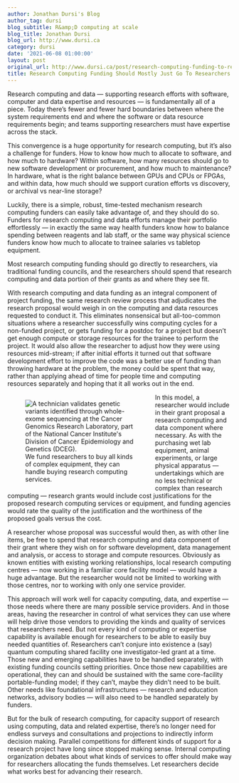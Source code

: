 ```yaml
---
author: Jonathan Dursi's Blog
author_tag: dursi
blog_subtitle: R&amp;D computing at scale
blog_title: Jonathan Dursi
blog_url: http://www.dursi.ca
category: dursi
date: '2021-06-08 01:00:00'
layout: post
original_url: http://www.dursi.ca/post/research-computing-funding-to-researchers.html
title: Research Computing Funding Should Mostly Just Go To Researchers
---
```


<p>Research computing and data — supporting research efforts with
software, computer and data expertise and resources — is fundamentally
all of a piece.  Today  there’s fewer and fewer hard boundaries
between where the system requirements end and where the software
or data resource requirements begin; and teams supporting researchers
must have expertise across the stack.</p>

<p>This convergence is a huge opportunity for research computing, but
it’s also a challenge for funders.  How to know how much to allocate to software,
and how much to hardware?  Within software, how many resources
should go to new software development or procurement, and how much
to maintenance?  In hardware, what is the right balance between
GPUs and CPUs or FPGAs, and within data, how much should we support
curation efforts vs discovery, or archival vs near-line storage?</p>

<p>Luckily, there is a simple, robust, time-tested mechanism research
computing funders can easily take advantage of, and they should do so.
Funders for research computing and data efforts manage their portfolio
effortlessly — in exactly the same way health funders
know how to balance spending between reagents and lab staff, or the
same way physical science funders know how much to allocate to
trainee salaries vs tabletop equipment.</p>

<p>Most research computing funding should go directly to researchers,
via traditional funding councils, and the researchers should spend
that research computing and data portion of their grants as and where
they see fit.</p>

<p>With research computing and data funding as an integral component
of project funding, the same research review process that adjudicates
the research proposal would weigh in on the computing and data
resources requested to conduct it.  This eliminates nonsensical but
all-too-common situations where a researcher successfully wins computing
cycles for a non-funded project, or gets funding for a postdoc for
a project but doesn’t get enough compute or storage resources for
the trainee to perform the project.  It would also allow the
researcher to adjust how they were using resources mid-stream; if
after initial efforts it turned out that software development effort
to improve the code was a better use of funding than throwing
hardware at the problem, the money could be spent that way, rather
than applying ahead of time for people time and computing resources
separately and hoping that it all works out in the end.</p>

<figure style="width: 50%; float: left;">
  <img alt="A technician validates genetic variants identified through whole-exome sequencing at the Cancer Genomics Research Laboratory, part of the National Cancer Institute's Division of Cancer Epidemiology and Genetics (DCEG)." src="https://www.dursi.ca/assets/research_computing_funding_to_researchers/national-cancer-institute-LxPrHCm8-TI-unsplash.jpg" />
  <figcaption>We fund researchers to buy all kinds of complex equipment, they can handle buying research computing services.</figcaption>
</figure>
<p>In this model, a researcher would include in their grant proposal
a research computing and data component where necessary.  As with
the purchasing wet lab equipment, animal experiments, or large
physical apparatus — undertakings which are no less technical or
complex than research computing — research grants would include
cost justifications for the proposed research computing services
or equipment, and funding agencies would rate the quality of the
justification and the worthiness of the proposed goals versus the
cost.</p>

<p>A researcher whose proposal was successful would then, as with other
line items, be free to spend that research computing and data
component of their grant where they wish on for software development,
data management and analysis, or access to storage and compute
resources.   Obviously as known entities with existing working
relationships, local research computing centres — now working in a
familiar core facility model — would have a huge advantage.  But
the researcher would not be limited to working with those centres,
nor to working with only one service provider.</p>

<p>This approach will work well for capacity computing, data, and
expertise — those needs where there are many possible service
providers.  And in those areas, having the researcher in control
of what services they can use where will help drive those vendors
to providing the kinds and quality of services that researchers
need.  But not every kind of computing or expertise capability is
available enough for researchers to be able to easily buy needed
quantities of.  Researchers can’t conjure into existence a (say)
quantum computing shared facility one investigator-led grant at a
time.  Those new and emerging capabilities have to be handled
separately, with existing funding councils setting priorities. Once
those new capabilities are operational, they can and should be
sustained with the same core-facility portable-funding model; if
they can’t, maybe they didn’t need to be built.  Other needs like
foundational infrastructures — research and education networks,
advisory bodies — will also need to be handled separately by funders.</p>

<p>But for the bulk of research computing, for capacity support of
research using computing, data and related expertise, there’s no
longer need for endless surveys and consultations and projections
to indirectly inform decision making.  Parallel competitions for
different kinds of support for a research project have long since
stopped making sense.  Internal computing organization debates about
what kinds of services to offer should make way for researchers
allocating the funds themselves.  Let researchers decide what works
best for advancing their research.</p>